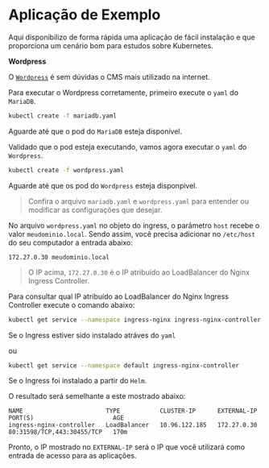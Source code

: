 # Aplicação de Exemplo

Aqui disponibilizo de forma rápida uma aplicação de fácil instalação e que proporciona um cenário bom para estudos sobre Kubernetes.

**Wordpress**

O [`Wordpress`](https://wordpress.org/) é sem dúvidas o CMS mais utilizado na internet.

Para executar o Wordpress corretamente, primeiro execute o `yaml` do `MariaDB`.
```bash
kubectl create -f mariadb.yaml
```
Aguarde até que o pod do `MariaDB` esteja disponível.

Validado que o pod esteja executando, vamos agora executar o `yaml` do `Wordpress`.

```bash
kubectl create -f wordpress.yaml
```
Aguarde até que os pod do `Wordpress` esteja disponpivel.

> Confira o arquivo `mariadb.yaml` e `wordpress.yaml` para entender ou modificar as configurações que desejar.

No arquivo `wordpress.yaml` no objeto do ingress, o parâmetro `host` recebe o valor `meudominio.local`. Sendo assim, você precisa adicionar no `/etc/host` do seu computador a entrada abaixo:

```
172.27.0.30 meudominio.local
```
> O IP acima, `172.27.0.30` é o IP atribuído ao LoadBalancer do Nginx Ingress Controller.

Para consultar qual IP atribuído ao LoadBalancer do Nginx Ingress Controller execute o comando abaixo:

```bash
kubectl get service --namespace ingress-nginx ingress-nginx-controller
```
Se o Ingress estiver sido instalado atráves do `yaml`

ou
```bash
kubectl get service --namespace default ingress-nginx-controller
```
Se o Ingress foi instalado a partir do `Helm`.

O resultado será semelhante a este mostrado abaixo:

```
NAME                       TYPE           CLUSTER-IP      EXTERNAL-IP   PORT(S)                      AGE
ingress-nginx-controller   LoadBalancer   10.96.122.185   172.27.0.30   80:31598/TCP,443:30455/TCP   170m
```

Pronto, o IP mostrado no `EXTERNAL-IP` será o IP que você utilizará como entrada de acesso para as aplicações.

